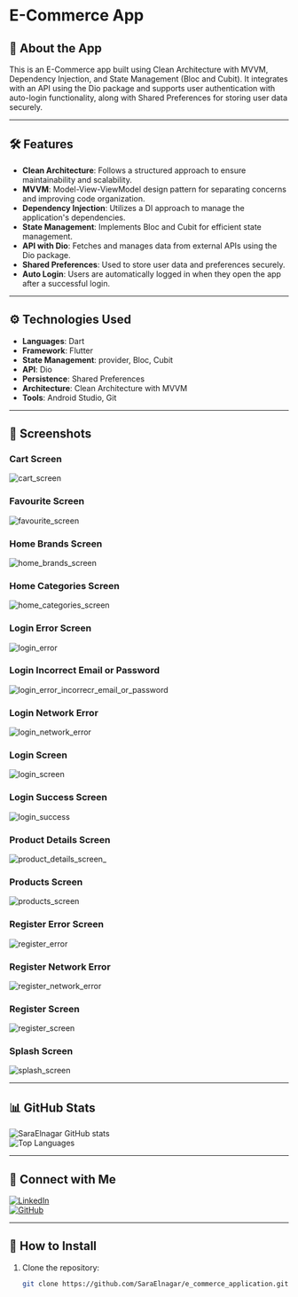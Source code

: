 # E-Commerce App

## 🚀 About the App

This is an E-Commerce app built using Clean Architecture with MVVM, Dependency Injection, and State
Management (Bloc and Cubit). It integrates with an API using the Dio package and supports user
authentication with auto-login functionality, along with Shared Preferences for storing user data
securely.

---

## 🛠️ Features

- **Clean Architecture**: Follows a structured approach to ensure maintainability and scalability.
- **MVVM**: Model-View-ViewModel design pattern for separating concerns and improving code
  organization.
- **Dependency Injection**: Utilizes a DI approach to manage the application's dependencies.
- **State Management**: Implements Bloc and Cubit for efficient state management.
- **API with Dio**: Fetches and manages data from external APIs using the Dio package.
- **Shared Preferences**: Used to store user data and preferences securely.
- **Auto Login**: Users are automatically logged in when they open the app after a successful login.

---

## ⚙️ Technologies Used

- **Languages**: Dart
- **Framework**: Flutter
- **State Management**: provider, Bloc, Cubit
- **API**: Dio
- **Persistence**: Shared Preferences
- **Architecture**: Clean Architecture with MVVM
- **Tools**: Android Studio, Git

---

## 📸 Screenshots

### Cart Screen

![cart_screen](https://github.com/user-attachments/assets/647d9112-ad7f-40eb-bbba-de2fee36d04c)

### Favourite Screen

![favourite_screen](https://github.com/user-attachments/assets/8d76ba43-3210-409d-83aa-04c7f5e00373)

### Home Brands Screen

![home_brands_screen](https://github.com/user-attachments/assets/1dd144b0-5ce0-4df1-b16b-59fd8f8218c8)

### Home Categories Screen

![home_categories_screen](https://github.com/user-attachments/assets/82649dca-1820-4520-864e-99aa5f177dc7)

### Login Error Screen

![login_error](https://github.com/user-attachments/assets/be21b388-e5a7-497a-aff3-2f63e78bb160)

### Login Incorrect Email or Password

![login_error_incorrecr_email_or_password](https://github.com/user-attachments/assets/8482260d-d5ca-4332-98c6-c5630d12ab01)

### Login Network Error

![login_network_error](https://github.com/user-attachments/assets/2e785f3f-3618-491e-9c09-5f556d054c79)

### Login Screen

![login_screen](https://github.com/user-attachments/assets/cd0ef395-6ed6-4506-8646-129c488891e4)

### Login Success Screen

![login_success](https://github.com/user-attachments/assets/b6d96b6d-3ccf-4e85-a0a0-6100b81a8c53)

### Product Details Screen

![product_details_screen_](https://github.com/user-attachments/assets/9f6f4dee-0626-4f49-8389-06f922c929b7)

### Products Screen

![products_screen](https://github.com/user-attachments/assets/8dce9079-c781-488e-b142-15b217d5c667)

### Register Error Screen

![register_error](https://github.com/user-attachments/assets/7efbd619-e7e7-4478-a1a0-d1765970ae52)

### Register Network Error

![register_network_error](https://github.com/user-attachments/assets/25a4a15c-c0fb-4357-83ad-a4d0e08a2eb5)

### Register Screen

![register_screen](https://github.com/user-attachments/assets/f23b21f1-e1d3-4778-ba09-35d78de1092a)

### Splash Screen

![splash_screen](https://github.com/user-attachments/assets/3a4ae5f9-be91-417a-8d7d-db7ac24391fc)

---

## 📊 GitHub Stats

![SaraElnagar GitHub stats](https://github-readme-stats.vercel.app/api?username=SaraElnagar&show_icons=true&theme=radical)  
![Top Languages](https://github-readme-stats.vercel.app/api/top-langs/?username=SaraElnagar&layout=compact&theme=radical)

---

## 🤝 Connect with Me

[![LinkedIn](https://img.shields.io/badge/LinkedIn-blue?style=flat-square&logo=linkedin&logoColor=white)](https://www.linkedin.com/in/sara-samir-990738341)  
[![GitHub](https://img.shields.io/badge/GitHub-black?style=flat-square&logo=github&logoColor=white)](https://github.com/SaraElnagar)

---

## 📂 How to Install

1. Clone the repository:
   ```bash
   git clone https://github.com/SaraElnagar/e_commerce_application.git

